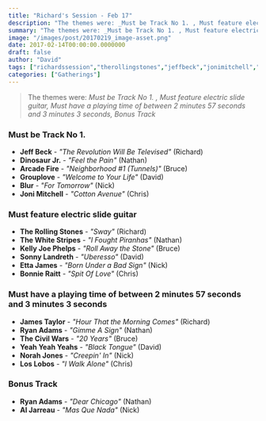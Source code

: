 ```yaml
---
title: "Richard's Session - Feb 17"
description: "The themes were: _Must be Track No 1. , Must feature electric slide guitar, Must have a playing time of between 2 minutes 57 seconds and 3 minutes 3 seconds, Bonus Track_"
summary: "The themes were: _Must be Track No 1. , Must feature electric slide guitar, Must have a playing time of between 2 minutes 57 seconds and 3 minutes 3 seconds, Bonus Track_"
image: "/images/post/20170219_image-asset.png"
date: 2017-02-14T00:00:00.0000000
draft: false
author: "David"
tags: ["richardssession","therollingstones","jeffbeck","jonimitchell","jamestaylor","ryanadams","ettajames","bonnieraitt","kellyjoephelps","blur","loslobos","arcadefire","norahjones","yeahyeahyeahs","grouplove","aljarreau","dinosaurjr","thecivilwars","thewhitestripes","sonnylandreth"]
categories: ["Gatherings"]
---
```

> The themes were: _Must be Track No 1. , Must feature electric slide guitar, Must have a playing time of between 2 minutes 57 seconds and 3 minutes 3 seconds, Bonus Track_
### Must be Track No 1. 
- **Jeff Beck** - _"The Revolution Will Be Televised"_ (Richard)
- **Dinosaur Jr.** - _"Feel the Pain"_ (Nathan)
- **Arcade Fire** - _"Neighborhood #1 (Tunnels)"_ (Bruce)
- **Grouplove** - _"Welcome to Your Life"_ (David)
- **Blur** - _"For Tomorrow"_ (Nick)
- **Joni Mitchell** - _"Cotton Avenue"_ (Chris)
### Must feature electric slide guitar
- **The Rolling Stones** - _"Sway"_ (Richard)
- **The White Stripes** - _"I Fought Piranhas"_ (Nathan)
- **Kelly Joe Phelps** - _"Roll Away the Stone"_ (Bruce)
- **Sonny Landreth** - _"Uberesso"_ (David)
- **Etta James** - _"Born Under a Bad Sign"_ (Nick)
- **Bonnie Raitt** - _"Spit Of Love"_ (Chris)
### Must have a playing time of between 2 minutes 57 seconds and 3 minutes 3 seconds
- **James Taylor** - _"Hour That the Morning Comes"_ (Richard)
- **Ryan Adams** - _"Gimme A Sign"_ (Nathan)
- **The Civil Wars** - _"20 Years"_ (Bruce)
- **Yeah Yeah Yeahs** - _"Black Tongue"_ (David)
- **Norah Jones** - _"Creepin' In"_ (Nick)
- **Los Lobos** - _"I Walk Alone"_ (Chris)
### Bonus Track
- **Ryan Adams** - _"Dear Chicago"_ (Nathan)
- **Al Jarreau** - _"Mas Que Nada"_ (Nick)

